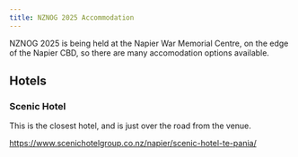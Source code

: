 ```yaml
---
title: NZNOG 2025 Accommodation
---
```


NZNOG 2025 is being held at the Napier War Memorial Centre, on the edge of the Napier CBD, so there are many accomodation options available.

## Hotels

### Scenic Hotel

This is the closest hotel, and is just over the road from the venue.

https://www.scenichotelgroup.co.nz/napier/scenic-hotel-te-pania/
